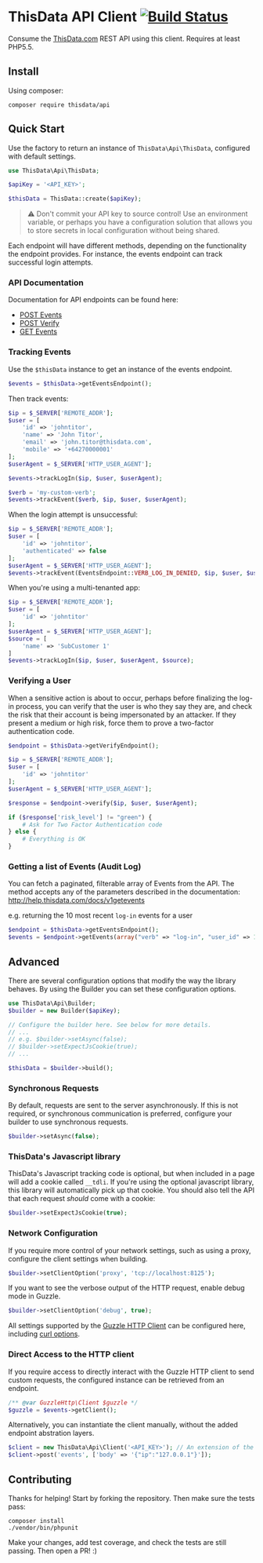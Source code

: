 # ThisData API Client [![Build Status](https://travis-ci.org/thisdata/thisdata-php.png?branch=master)](https://travis-ci.org/thisdata/thisdata-php)

Consume the [ThisData.com](https://thisdata.com/) REST API using this client. Requires at least PHP5.5.

## Install

Using composer:

```
composer require thisdata/api
```

## Quick Start

Use the factory to return an instance of `ThisData\Api\ThisData`, configured with default settings.

```php
use ThisData\Api\ThisData;

$apiKey = '<API_KEY>';

$thisData = ThisData::create($apiKey);
```

> :warning: Don't commit your API key to source control! Use an environment
  variable, or perhaps you have a configuration solution that allows you to
  store secrets in local configuration without being shared.


Each endpoint will have different methods, depending on the functionality the endpoint provides. For instance, the
events endpoint can track successful login attempts.

### API Documentation

Documentation for API endpoints can be found here:

- [POST Events](http://help.thisdata.com/docs/apiv1events)
- [POST Verify](http://help.thisdata.com/docs/apiv1verify)
- [GET Events](http://help.thisdata.com/docs/v1getevents)

### Tracking Events

Use the `$thisData` instance to get an instance of the events endpoint.

```php
$events = $thisData->getEventsEndpoint();
```

Then track events:

```php
$ip = $_SERVER['REMOTE_ADDR'];
$user = [
    'id' => 'johntitor',
    'name' => 'John Titor',
    'email' => 'john.titor@thisdata.com',
    'mobile' => '+64270000001'
];
$userAgent = $_SERVER['HTTP_USER_AGENT'];

$events->trackLogIn($ip, $user, $userAgent);

$verb = 'my-custom-verb';
$events->trackEvent($verb, $ip, $user, $userAgent);
```

When the login attempt is unsuccessful:

```php
$ip = $_SERVER['REMOTE_ADDR'];
$user = [
    'id' => 'johntitor',
    'authenticated' => false
];
$userAgent = $_SERVER['HTTP_USER_AGENT'];
$events->trackEvent(EventsEndpoint::VERB_LOG_IN_DENIED, $ip, $user, $userAgent);
```

When you're using a multi-tenanted app:

```php
$ip = $_SERVER['REMOTE_ADDR'];
$user = [
    'id' => 'johntitor'
];
$userAgent = $_SERVER['HTTP_USER_AGENT'];
$source = [
    'name' => 'SubCustomer 1'
]
$events->trackLogIn($ip, $user, $userAgent, $source);
```

### Verifying a User

When a sensitive action is about to occur, perhaps before finalizing the
log-in process, you can verify that the user is who they say they are, and check
the risk that their account is being impersonated by an attacker.
If they present a medium or high risk, force them to prove a two-factor
 authentication code.


```php
$endpoint = $thisData->getVerifyEndpoint();

$ip = $_SERVER['REMOTE_ADDR'];
$user = [
    'id' => 'johntitor'
];
$userAgent = $_SERVER['HTTP_USER_AGENT'];

$response = $endpoint->verify($ip, $user, $userAgent);

if ($response['risk_level'] != "green") {
    # Ask for Two Factor Authentication code
} else {
    # Everything is OK
}
```

### Getting a list of Events (Audit Log)

You can fetch a paginated, filterable array of Events from the API. The method
accepts any of the parameters described in the documentation: http://help.thisdata.com/docs/v1getevents

e.g. returning the 10 most recent `log-in` events for a user

```php
$endpoint = $thisData->getEventsEndpoint();
$events = $endpoint->getEvents(array("verb" => "log-in", "user_id" => 112233, "limit" => 10));
```


## Advanced

There are several configuration options that modify the way the library behaves.
By using the Builder you can set these configuration options.

```php
use ThisData\Api\Builder;
$builder = new Builder($apiKey);

// Configure the builder here. See below for more details.
// ...
// e.g. $builder->setAsync(false);
// $builder->setExpectJsCookie(true);
// ...

$thisData = $builder->build();
```

### Synchronous Requests

By default, requests are sent to the server asynchronously. If this is not required, or synchronous communication is
preferred, configure your builder to use synchronous requests.

```php
$builder->setAsync(false);
```

### ThisData's Javascript library

ThisData's Javascript tracking code is optional, but when included in a page
will add a cookie called `__tdli`. If you're using the optional javascript
library, this library will automatically pick up that cookie.
You should also tell the API that each request _should_ come with a cookie:

```php
$builder->setExpectJsCookie(true);
```

### Network Configuration

If you require more control of your network settings, such as using a proxy, configure the client settings when
building.

```php
$builder->setClientOption('proxy', 'tcp://localhost:8125');
```

If you want to see the verbose output of the HTTP request, enable debug mode in Guzzle.

```php
$builder->setClientOption('debug', true);
```

All settings supported by the [Guzzle HTTP Client](http://docs.guzzlephp.org/en/latest) can be configured here,
including [curl options](http://docs.guzzlephp.org/en/latest/faq.html#how-can-i-add-custom-curl-options).

### Direct Access to the HTTP client

If you require access to directly interact with the Guzzle HTTP client to send custom requests, the configured instance
can be retrieved from an endpoint.

```php
/** @var GuzzleHttp\Client $guzzle */
$guzzle = $events->getClient();
```

Alternatively, you can instantiate the client manually, without the added endpoint abstration layers.

```php
$client = new ThisData\Api\Client('<API_KEY>'); // An extension of the GuzzleHttp\Client class
$client->post('events', ['body' => '{"ip":"127.0.0.1"}']);
```

## Contributing

Thanks for helping! Start by forking the repository. Then make sure the tests pass:

```
composer install
./vendor/bin/phpunit
```

Make your changes, add test coverage, and check the tests are still passing.
Then open a PR! :)